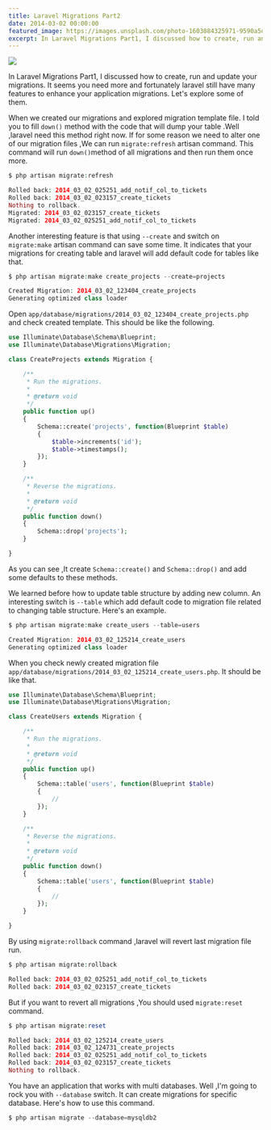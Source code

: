```yaml
---
title: Laravel Migrations Part2
date: 2014-03-02 00:00:00
featured_image: https://images.unsplash.com/photo-1603084325971-9590a5e873c6?q=90&fm=jpg&w=1000&fit=max
excerpt: In Laravel Migrations Part1, I discussed how to create, run and update your migrations. It seems you need more and fortunately laravel still have many features to enhance your application migrations. Let's explore some of them.
---
```


![](https://images.unsplash.com/photo-1603084325971-9590a5e873c6?q=90&fm=jpg&w=1000&fit=max)

In Laravel Migrations Part1, I discussed how to create, run and update your migrations. It seems you need more and fortunately laravel still have many features to enhance your application migrations. Let's explore some of them.

When we created our migrations and explored migration template file. I told you to fill `down()` method with the code that will dump your table .Well ,laravel need this method right now. If for some reason we need to alter one of our migration files ,We can run `migrate:refresh` artisan command. This command will run `down()`method of all migrations and then run them once more.

```php
$ php artisan migrate:refresh

Rolled back: 2014_03_02_025251_add_notif_col_to_tickets
Rolled back: 2014_03_02_023157_create_tickets
Nothing to rollback.
Migrated: 2014_03_02_023157_create_tickets
Migrated: 2014_03_02_025251_add_notif_col_to_tickets
```

Another interesting feature is that using `--create` and switch on `migrate:make` artisan command can save some time. It indicates that your migrations for creating table and laravel will add default code for tables like that.

```php
$ php artisan migrate:make create_projects --create=projects

Created Migration: 2014_03_02_123404_create_projects
Generating optimized class loader
```

Open `app/database/migrations/2014_03_02_123404_create_projects.php` and check created template. This should be like the following.

```php
use Illuminate\Database\Schema\Blueprint;
use Illuminate\Database\Migrations\Migration;

class CreateProjects extends Migration {

	/**
	 * Run the migrations.
	 *
	 * @return void
	 */
	public function up()
	{
		Schema::create('projects', function(Blueprint $table)
		{
			$table->increments('id');
			$table->timestamps();
		});
	}

	/**
	 * Reverse the migrations.
	 *
	 * @return void
	 */
	public function down()
	{
		Schema::drop('projects');
	}

}
```

As you can see ,It create `Schema::create()` and `Schema::drop()` and add some defaults to these methods.

We learned before how to update table structure by adding new column. An interesting switch is `--table` which add default code to migration file related to changing table structure. Here's an example.

```php
$ php artisan migrate:make create_users --table=users

Created Migration: 2014_03_02_125214_create_users
Generating optimized class loader
```

When you check newly created migration file `app/database/migrations/2014_03_02_125214_create_users.php`. It should be like that.

```php
use Illuminate\Database\Schema\Blueprint;
use Illuminate\Database\Migrations\Migration;

class CreateUsers extends Migration {

	/**
	 * Run the migrations.
	 *
	 * @return void
	 */
	public function up()
	{
		Schema::table('users', function(Blueprint $table)
		{
			//
		});
	}

	/**
	 * Reverse the migrations.
	 *
	 * @return void
	 */
	public function down()
	{
		Schema::table('users', function(Blueprint $table)
		{
			//
		});
	}

}
```

By using `migrate:rollback` command ,laravel will revert last migration file run.

```php
$ php artisan migrate:rollback

Rolled back: 2014_03_02_025251_add_notif_col_to_tickets
Rolled back: 2014_03_02_023157_create_tickets
```

But if you want to revert all migrations ,You should used `migrate:reset` command.

```php
$ php artisan migrate:reset

Rolled back: 2014_03_02_125214_create_users
Rolled back: 2014_03_02_124731_create_projects
Rolled back: 2014_03_02_025251_add_notif_col_to_tickets
Rolled back: 2014_03_02_023157_create_tickets
Nothing to rollback.
```

You have an application that works with multi databases. Well ,I'm going to rock you with `--database` switch. It can create migrations for specific database. Here's how to use this command.

```php
$ php artisan migrate --database=mysqldb2
```
